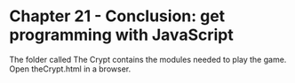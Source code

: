 # Chapter 21 - Conclusion: get programming with JavaScript

The folder called The Crypt contains the modules needed to play the game. Open theCrypt.html in a browser.
